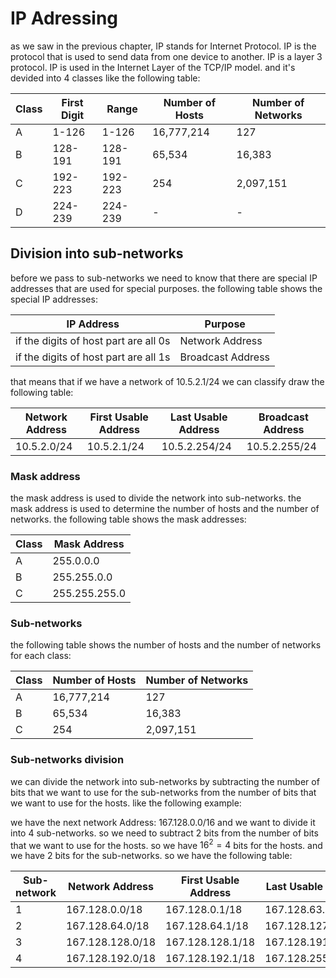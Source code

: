 # IP Adressing

as we saw in the previous chapter, IP stands for Internet Protocol. IP is the protocol that is used to send data from one device to another. IP is a layer 3 protocol. IP is used in the Internet Layer of the TCP/IP model. and it's devided into 4 classes like the following table:

| Class | First Digit | Range | Number of Hosts | Number of Networks |
|-------|-------------|-------|-----------------|--------------------|
| A     | 1-126       | 1-126 | 16,777,214      | 127                |
| B     | 128-191     | 128-191 | 65,534          | 16,383             |
| C     | 192-223     | 192-223 | 254             | 2,097,151          |
| D     | 224-239     | 224-239 | -               | -                  |

## Division into sub-networks

before we pass to sub-networks we need to know that there are special IP addresses that are used for special purposes. the following table shows the special IP addresses:

| IP Address | Purpose |
|------------|---------|
| if the digits of host part are all 0s | Network Address |
| if the digits of host part are all 1s | Broadcast Address |

that means that if we have a network of 10.5.2.1/24 we can classify draw the following table:

| Network Address | First Usable Address | Last Usable Address | Broadcast Address |
|-----------------|----------------------|---------------------|-------------------|
| 10.5.2.0/24     | 10.5.2.1/24          | 10.5.2.254/24       | 10.5.2.255/24     |

### Mask address

the mask address is used to divide the network into sub-networks. the mask address is used to determine the number of hosts and the number of networks. the following table shows the mask addresses:

| Class | Mask Address |
|-------|--------------|
| A     | 255.0.0.0    |
| B     | 255.255.0.0  |
| C     | 255.255.255.0|

### Sub-networks

the following table shows the number of hosts and the number of networks for each class:

| Class | Number of Hosts | Number of Networks |
|-------|-----------------|--------------------|
| A     | 16,777,214      | 127                |
| B     | 65,534          | 16,383             |
| C     | 254             | 2,097,151          |

### Sub-networks division

we can divide the network into sub-networks by subtracting the number of bits that we want to use for the sub-networks from the number of bits that we want to use for the hosts.
like the following example:

we have the next network Address: 167.128.0.0/16 and we want to divide it into 4 sub-networks. so we need to subtract 2 bits from the number of bits that we want to use for the hosts. so we have $16^2 = 4$ bits for the hosts. and we have 2 bits for the sub-networks. so we have the following table:

| Sub-network | Network Address | First Usable Address | Last Usable Address | Broadcast Address |
|-------------|-----------------|----------------------|---------------------|-------------------|
| 1           |167.128.0.0/18   | 167.128.0.1/18       | 167.128.63.254/18   |167.128.63.255/18  |
| 2           |167.128.64.0/18   | 167.128.64.1/18       | 167.128.127.254/18   |167.128.127.255/18  |
| 3           |167.128.128.0/18   | 167.128.128.1/18       | 167.128.191.254/18   |167.128.191.255/18  |
| 4           |167.128.192.0/18   | 167.128.192.1/18       | 167.128.255.254/18   |167.128.255.255/18  |

